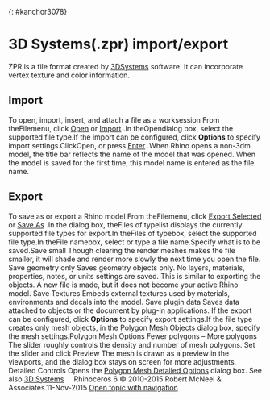 ---
---

{: #kanchor3078}
# 3D Systems(.zpr) import/export
ZPR is a file format created by [3DSystems](http://www.3dsystems.com/) software. It can incorporate vertex texture and color information.

## Import
To open, import, insert, and attach a file as a worksession
From theFilemenu, click [Open](open.html) or [Import](import.html) .In theOpendialog box, select the supported file type.If the import can be configured, click **Options** to specify import settings.ClickOpen, or press [Enter](enter-key.html) .When Rhino opens a non-3dm model, the title bar reflects the name of the model that was opened. When the model is saved for the first time, this model name is entered as the file name.
## Export
To save as or export a Rhino model
From theFilemenu, click [Export Selected](export.html) or [Save As](save.html#saveas) .In the dialog box, theFiles of typelist displays the currently supported file types for export.In theFiles of typebox, select the supported file type.In theFile namebox, select or type a file name.Specify what is to be saved.Save small
Though clearing the render meshes makes the file smaller, it will shade and render more slowly the next time you open the file.
Save geometry only
Saves geometry objects only. No layers, materials, properties, notes, or units settings are saved.
This is similar to exporting the objects. A new file is made, but it does not become your active Rhino model.
Save Textures
Embeds external textures used by materials, environments and decals into the model.
Save plugin data
Saves data attached to objects or the document by plug-in applications.
If the export can be configured, click **Options** to specify export settings.If the file type creates only mesh objects, in the [Polygon Mesh Objects](polygon-mesh-simple-options.html) dialog box, specify the mesh settings.Polygon Mesh Options
Fewer polygons – More polygons
The slider roughly controls the density and number of mesh polygons. Set the slider and click
Preview
The mesh is drawn as a preview in the viewports, and the dialog box stays on screen for more adjustments.
Detailed Controls
Opens the [Polygon Mesh Detailed Options](polygon-mesh-detailed-options.html) dialog box.
See also
 [3D Systems](http://www.3dsystems.com/) 
&#160;
&#160;
Rhinoceros 6 © 2010-2015 Robert McNeel &amp; Associates.11-Nov-2015
 [Open topic with navigation](zcorp-zpr-import-export.html) 

